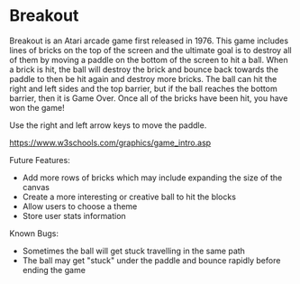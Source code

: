 # Breakout

Breakout is an Atari arcade game first released in 1976. 
This game includes lines of bricks on the top of the screen
and the ultimate goal is to destroy all of them by moving a paddle
on the bottom of the screen to hit a ball. When a brick is hit,
the ball will destroy the brick and bounce back towards the paddle
to then be hit again and destroy more bricks. The ball can hit
the right and left sides and the top barrier, but if the ball
reaches the bottom barrier, then it is Game Over. Once all of the
bricks have been hit, you have won the game!


Use the right and left arrow keys to move the paddle.

https://www.w3schools.com/graphics/game_intro.asp

Future Features:
* Add more rows of bricks which may include expanding the size
of the canvas
* Create a more interesting or creative ball to hit the blocks
* Allow users to choose a theme
* Store user stats information

Known Bugs:
* Sometimes the ball will get stuck travelling in the same path
* The ball may get "stuck" under the paddle and bounce rapidly before
ending the game 